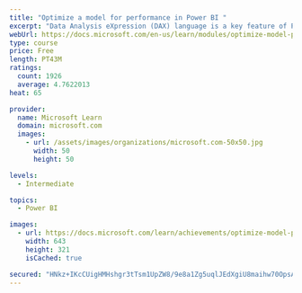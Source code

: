 ```yaml
---
title: "Optimize a model for performance in Power BI "
excerpt: "Data Analysis eXpression (DAX) language is a key feature of Power BI. It is used to create calculated columns, calculated tables, and measures. In this module, you will learn how to use DAX to solve typical analytics problems. You will learn about one of the most popular DAX functions, CALCULATE, and how it can override the default behavior of Power BI."
webUrl: https://docs.microsoft.com/en-us/learn/modules/optimize-model-power-bi/
type: course
price: Free
length: PT43M
ratings:
  count: 1926
  average: 4.7622013
heat: 65

provider:
  name: Microsoft Learn
  domain: microsoft.com
  images:
    - url: /assets/images/organizations/microsoft.com-50x50.jpg
      width: 50
      height: 50

levels:
  - Intermediate

topics:
  - Power BI

images:
  - url: https://docs.microsoft.com/learn/achievements/optimize-model-power-bi-social.png
    width: 643
    height: 321
    isCached: true

secured: "HNkz+IKcCUigHMHshgr3tTsm1UpZW8/9e8a1Zg5uqlJEdXgiU8maihw70OpsAl32aOVfGPQ1H1gCEOxMmF1JR9gZW98ykKotWl0XPT/wSZLjctsNkO/XfilzajFzHD9wJFjvqOiVPBkwvdvwecOVvw8YjUt1BDL5p3i6w7wGXlZ1sXx1PK7vK9yUYdymqwmzlirha0ctUmW8IvBI1vur1M2nXlM6yDqrJaTyXC1Nkcj5qh7aa2g1ZUBcPARp3tXFVYbTLn86p73zJDLyXGsam6e6ggbWTqlnwp/zFXjpJdUMuz7cDNenxrsz3xF3FsDHuATTFmecJerdw3cFBgrnoN7q33Z6vHXQ1ozdYZH/AKHkrWX1KpZnb6DTrMouwAuT5kzHc61Igq1AJmcmdXhm4MphsQOfo3zsvqTsgvpqXDU=;IIwamw8SISlC3Zq3LsLWYA=="
---
```


